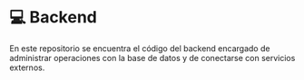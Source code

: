 # 💻 Backend
En este repositorio se encuentra el código del backend encargado de administrar operaciones con la base de datos y de conectarse con servicios externos. 
